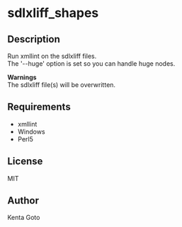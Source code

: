 # sdlxliff_shapes 

## Description  
Run xmllint on the sdlxliff files.  
The '--huge' option is set so you can handle huge nodes.  

**Warnings**  
The sdlxliff file(s) will be overwritten.  

## Requirements 
- xmllint
- Windows
- Perl5

## License
MIT

## Author  
Kenta Goto

